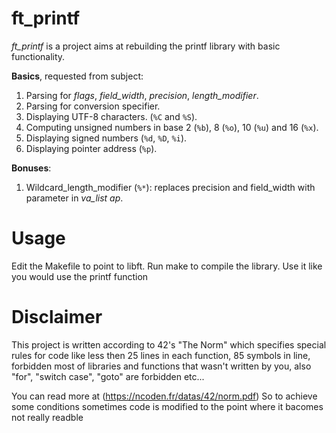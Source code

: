 # ft_printf

*ft_printf* is a project aims at rebuilding the printf library with basic functionality.

**Basics**, requested from subject:

1. Parsing for *flags*, *field_width*, *precision*, *length_modifier*.
2. Parsing for conversion specifier.
3. Displaying UTF-8 characters. (`%C` and `%S`).
4. Computing unsigned numbers in base 2 (`%b`), 8 (`%o`), 10 (`%u`) and 16 (`%x`).
5. Displaying signed numbers (`%d`, `%D`, `%i`).
6. Displaying pointer address (`%p`).

**Bonuses**:

1. Wildcard_length_modifier (`%*`): replaces precision and field_width with parameter in *va_list ap*.

# Usage

Edit the Makefile to point to libft. Run make to compile the library. Use it like you would use the printf function

# Disclaimer

This project is written according to 42's "The Norm" which specifies special rules for code like less then 25 lines in each function, 85 symbols in line, forbidden most of libraries and functions that wasn't written by you, also "for", "switch case", "goto" are forbidden etc... 

You can read more at (https://ncoden.fr/datas/42/norm.pdf)
So to achieve some conditions sometimes code is modified to the point where it bacomes not really readble
